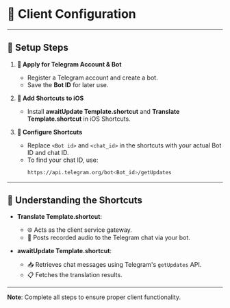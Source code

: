 # 📱 Client Configuration

---

## 🔧 Setup Steps  
1. **🤖 Apply for Telegram Account & Bot**  
   - Register a Telegram account and create a bot.  
   - Save the **Bot ID** for later use.  

2. **📲 Add Shortcuts to iOS**  
   - Install **awaitUpdate Template.shortcut** and **Translate Template.shortcut** in iOS Shortcuts.  

3. **🔑 Configure Shortcuts**  
   - Replace `<Bot id>` and `<chat_id>` in the shortcuts with your actual Bot ID and chat ID.  
   - To find your chat ID, use:  
     ```bash
     https://api.telegram.org/bot<Bot_id>/getUpdates
     ```

---

## 📝 Understanding the Shortcuts  
- **Translate Template.shortcut**:  
  - 🌐 Acts as the client service gateway.  
  - 🎤 Posts recorded audio to the Telegram chat via your bot.  

- **awaitUpdate Template.shortcut**:  
  - 📥 Retrieves chat messages using Telegram's `getUpdates` API.  
  - 📋 Fetches the translation results.  

---

**Note**: Complete all steps to ensure proper client functionality.